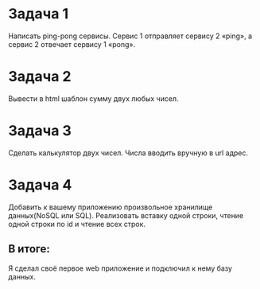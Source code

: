 # Задача 1
Написать ping-pong сервисы. Сервис 1 отправляет сервису 2 «ping», а сервис 2 отвечает сервису 1 «pong».
# Задача 2
Вывести в html шаблон сумму двух любых чисел.
# Задача 3
Сделать калькулятор двух чисел. Числа вводить вручную в url адрес.
# Задача 4
Добавить к вашему приложению произвольное хранилище данных(NoSQL или SQL). Реализовать вставку одной строки, чтение одной строки по id и чтение всех строк.
## В итоге:
Я сделал своё первое web приложение и подключил к нему базу данных.